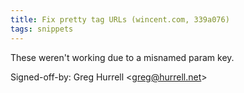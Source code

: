 ```yaml
---
title: Fix pretty tag URLs (wincent.com, 339a076)
tags: snippets
---
```


These weren't working due to a misnamed param key.

Signed-off-by: Greg Hurrell &lt;greg@hurrell.net&gt;
